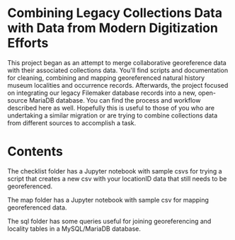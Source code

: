# Combining Legacy Collections Data with Data from Modern Digitization Efforts
 This project began as an attempt to merge collaborative georeference data with their associated collections data. You'll find scripts and documentation for cleaning, combining and mapping georeferenced natural history museum localities and occurrence records. Afterwards, the project focused on integrating our legacy Filemaker database records into a new, open-source MariaDB database. You can find the process and workflow described here as well. Hopefully this is useful to those of you who are undertaking a similar migration or are trying to combine collections data from different sources to accomplish a task. 
 
 # Contents 
 The checklist folder has a Jupyter notebook with sample csvs for trying a script that creates a new csv with your locationID data that still needs to be georeferenced. 
 
 The map folder has a Jupyter notebook with sample csv for mapping georeferenced data. 
 
 The sql folder has some queries useful for joining georeferencing and locality tables in a MySQL/MariaDB database. 
